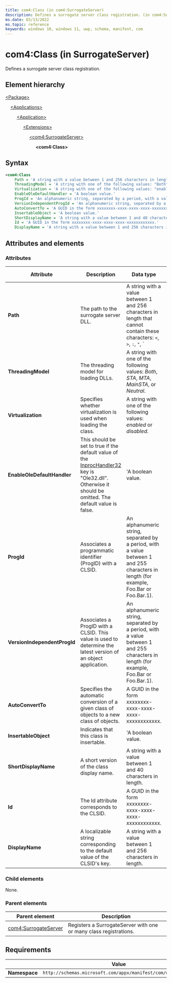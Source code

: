 ```yaml
---
title: com4:Class (in com4:SurrogateServer)
description: Defines a surrogate server class registration. (in com4:SurrogateServer)
ms.date: 03/13/2022
ms.topic: reference
keywords: windows 10, windows 11, uwp, schema, manifest, com
---
```


# com4:Class (in SurrogateServer)

Defines a surrogate server class registration.

## Element hierarchy

[\<Package\>](element-package.md)

&nbsp;&nbsp;&nbsp;&nbsp;[\<Applications\>](element-applications.md)

&nbsp;&nbsp;&nbsp;&nbsp; &nbsp;&nbsp;&nbsp;&nbsp;[\<Application\>](element-application.md)

&nbsp;&nbsp;&nbsp;&nbsp; &nbsp;&nbsp;&nbsp;&nbsp; &nbsp;&nbsp;&nbsp;&nbsp;[\<Extensions\>](element-1-extensions.md)

&nbsp;&nbsp;&nbsp;&nbsp; &nbsp;&nbsp;&nbsp;&nbsp; &nbsp;&nbsp;&nbsp;&nbsp; &nbsp;&nbsp;&nbsp;&nbsp;[\<com4:SurrogateServer\>](element-com4-surrogateserver.md)

&nbsp;&nbsp;&nbsp;&nbsp; &nbsp;&nbsp;&nbsp;&nbsp; &nbsp;&nbsp;&nbsp;&nbsp; &nbsp;&nbsp;&nbsp;&nbsp; &nbsp;&nbsp;&nbsp;&nbsp;**\<com4:Class\>**

## Syntax

```xml
<com4:Class
    Path = 'A string with a value between 1 and 256 characters in length that cannot contain these characters: <, >, :, ", |, ?, or *'.
    ThreadingModel = 'A string with one of the following values: "Both", "STA", "MTA", "MainSTA", or "Neutral".'
    Virtualization = 'A string with one of the following values: "enabled" or "disabled".'
    EnableOleDefaultHandler = 'A boolean value.'
    ProgId = 'An alphanumeric string, separated by a period, with a value between 1 and 255 characters in length (for example, Foo.Bar or Foo.Bar.1).'
    VersionIndependentProgId = 'An alphanumeric string, separated by a period, with a value between 1 and 255 characters in length (for example, Foo.Bar or Foo.Bar.1).'
    AutoConvertTo = 'A GUID in the form xxxxxxxx-xxxx-xxxx-xxxx-xxxxxxxxxxxx.'
    InsertableObject = 'A boolean value.'
    ShortDisplayName = 'A string with a value between 1 and 40 characters in length.'
    Id = 'A GUID in the form xxxxxxxx-xxxx-xxxx-xxxx-xxxxxxxxxxxx.'
    DisplayName = 'A string with a value between 1 and 256 characters in length. This string is localizable.' />
```

## Attributes and elements

### Attributes

| Attribute | Description | Data type | Required | Default value |
|-|-|-|-|-|
| **Path** | The path to the surrogate server DLL. | A string with a value between 1 and 256 characters in length that cannot contain these characters: `<`, `>`, `:`, `"`, `|`, `?`, or `*` | Yes |  |
| **ThreadingModel** | The threading model for loading DLLs. | A string with one of the following values: *Both*, *STA*, *MTA*, *MainSTA*, or *Neutral*. | Yes |  |
| **Virtualization** | Specifies whether virtualization is used when loading the class. | A string with one of the following values: *enabled* or *disabled*. | Yes |  |
| **EnableOleDefaultHandler** | This should be set to true if the default value of the [InprocHandler32](/windows/win32/com/inprochandler32) key is "Ole32.dll". Otherwise it should be omitted. The default value is false. | 'A boolean value. | Yes |  |
| **ProgId** | Associates a programmatic identifier (ProgID) with a CLSID. | An alphanumeric string, separated by a period, with a value between 1 and 255 characters in length (for example, Foo.Bar or Foo.Bar.1). | Yes |  |
| **VersionIndependentProgId** | Associates a ProgID with a CLSID. This value is used to determine the latest version of an object application. | An alphanumeric string, separated by a period, with a value between 1 and 255 characters in length (for example, Foo.Bar or Foo.Bar.1). | Yes |  |
| **AutoConvertTo** | Specifies the automatic conversion of a given class of objects to a new class of objects. | A GUID in the form xxxxxxxx-xxxx-xxxx-xxxx-xxxxxxxxxxxx. | Yes |  |
| **InsertableObject** | Indicates that this class is insertable. | 'A boolean value. | Yes |  |
| **ShortDisplayName** | A short version of the class display name. | A string with a value between 1 and 40 characters in length. | Yes |  |
| **Id** | The Id attribute corresponds to the CLSID. | A GUID in the form xxxxxxxx-xxxx-xxxx-xxxx-xxxxxxxxxxxx. | Yes |  |
| **DisplayName** | A localizable string corresponding to the default value of the CLSID's key. | A string with a value between 1 and 256 characters in length. | Yes |  |

### Child elements

None.

### Parent elements

| Parent element | Description |
|-|-|
| [com4:SurrogateServer](element-com4-surrogateserver.md) | Registers a SurrogateServer with one or many class registrations. |

## Requirements

|   | Value  |
|--|--|
| **Namespace** | `http://schemas.microsoft.com/appx/manifest/com/windows10/4` |
